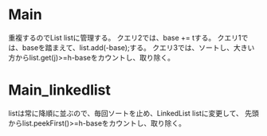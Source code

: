 # Main
重複するのでList<Long> listに管理する。
クエリ2では、base += tする。
クエリ1では、baseを踏まえて、list.add(-base);する。
クエリ3では、ソートし、大きい方からlist.get(j)>=h-baseをカウントし、取り除く。

# Main_linkedlist
listは常に降順に並ぶので、毎回ソートを止め、LinkedList<Long> listに変更して、
先頭からlist.peekFirst()>=h-baseをカウントし、取り除く。
